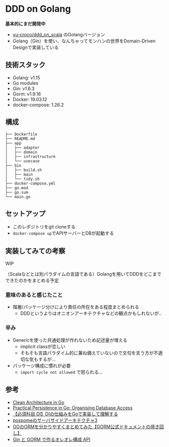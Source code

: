 # DDD on Golang
**基本的にまだ開発中**

- [yu-croco/ddd_on_scala](https://github.com/yu-croco/ddd_on_scala) のGolangバージョン
- Golang（Gin）を使い、なんちゃってモンハンの世界をDomain-Driven Designで実装している

## 技術スタック
- Golang: v1.15
- Go modules
- Gin: v1.6.3
- Gorm: v1.9.16
- Docker: 19.03.12
- docker-compose: 1.26.2

## 構成

```
├── Dockerfile
├── README.md
├── app
│   ├── adapter
│   ├── domain
│   ├── infrastructure
│   └── usecase
├── bin
│   ├── build.sh
│   ├── main
│   └── tidy.sh
├── docker-compose.yml
├── go.mod
├── go.sum
└── main.go
```

## セットアップ
- このレポジトリをgit cloneする
- `docker-compose up`でAPIサーバーとDBが起動する

## 実装してみての考察
WIP

（Scalaなどとは別パラダイムの言語である）Golangを用いてDDDをどこまでできたのかをまとめる予定

### 意味のあると感じたこと
- 階層/パッケージ分けにより責任の所在をある程度まとめられる
  - DDDというよりはオニオンアーキテクチャなどの観点かもしれないが..

### 辛み
- Genericを使った共通処理が作れないため記述量が増える
    - implicit classが恋しい
    - そもそも言語パラダイム的に兼ね備えていないので文句を言う方が不適切な気もするが...
- パッケージ構成に慣れが必要
    - `import cycle not allowed` で怒られる...

## 参考
- [Clean Architecture in Go](https://medium.com/@hatajoe/clean-architecture-in-go-4030f11ec1b1)
- [Practical Persistence in Go: Organising Database Access](https://www.alexedwards.net/blog/organising-database-access)
- [【必須科目 DI】DIの仕組みをGoで実装して理解する](https://qiita.com/yoshinori_hisakawa/items/a944115eb77ed9247794)
- [pospomeのサーバサイドアーキテクチャ3](https://booth.pm/ja/items/1578182)
- [GOのORMを分かりやすくまとめてみた【GORM公式ドキュメントの焼き回し】](https://qiita.com/gold-kou/items/45a95d61d253184b0f33)
- [Gin と GORM で作るオレオレ構成 API](https://qiita.com/Asuforce/items/0bde8cabb30ac094fcb4#controller-%E3%81%AB-action-%E3%82%92%E5%AE%9F%E8%A3%85%E3%81%99%E3%82%8B)